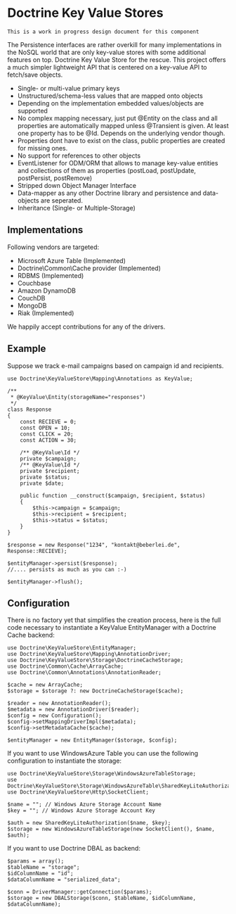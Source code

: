 # Doctrine Key Value Stores

    This is a work in progress design document for this component

The Persistence interfaces are rather overkill for many implementations in the NoSQL world that are only key-value stores with some additional features on top. Doctrine Key Value Store for the rescue. This project offers a much simpler lightweight API that is centered on a key-value API to fetch/save objects.

* Single- or multi-value primary keys
* Unstructured/schema-less values that are mapped onto objects
* Depending on the implementation embedded values/objects are supported
* No complex mapping necessary, just put @Entity on the class and all properties are automatically mapped unless @Transient is given. At least one property has to be @Id. Depends on the underlying vendor though.
* Properties dont have to exist on the class, public properties are created for missing ones.
* No support for references to other objects
* EventListener for ODM/ORM that allows to manage key-value entities and collections of them as properties (postLoad, postUpdate, postPersist, postRemove)
* Stripped down Object Manager Interface
* Data-mapper as any other Doctrine library and persistence and data-objects are seperated.
* Inheritance (Single- or Multiple-Storage)

## Implementations

Following vendors are targeted:

* Microsoft Azure Table (Implemented)
* Doctrine\Common\Cache provider (Implemented)
* RDBMS (Implemented)
* Couchbase
* Amazon DynamoDB
* CouchDB
* MongoDB
* Riak (Implemented)

We happily accept contributions for any of the drivers.

## Example

Suppose we track e-mail campaigns based on campaign id and recipients.

    use Doctrine\KeyValueStore\Mapping\Annotations as KeyValue;

    /**
     * @KeyValue\Entity(storageName="responses")
     */
    class Response
    {
        const RECIEVE = 0;
        const OPEN = 10;
        const CLICK = 20;
        const ACTION = 30;

        /** @KeyValue\Id */
        private $campaign;
        /** @KeyValue\Id */
        private $recipient;
        private $status;
        private $date;

        public function __construct($campaign, $recipient, $status)
        {
            $this->campaign = $campaign;
            $this->recipient = $recipient;
            $this->status = $status;
        }
    }

    $response = new Response("1234", "kontakt@beberlei.de", Response::RECIEVE);

    $entityManager->persist($response);
    //.... persists as much as you can :-)

    $entityManager->flush();

## Configuration

There is no factory yet that simplifies the creation process, here is the
full code necessary to instantiate a KeyValue EntityManager with a Doctrine
Cache backend:

    use Doctrine\KeyValueStore\EntityManager;
    use Doctrine\KeyValueStore\Mapping\AnnotationDriver;
    use Doctrine\KeyValueStore\Storage\DoctrineCacheStorage;
    use Doctrine\Common\Cache\ArrayCache;
    use Doctrine\Common\Annotations\AnnotationReader;

    $cache = new ArrayCache;
    $storage = $storage ?: new DoctrineCacheStorage($cache);

    $reader = new AnnotationReader();
    $metadata = new AnnotationDriver($reader);
    $config = new Configuration();
    $config->setMappingDriverImpl($metadata);
    $config->setMetadataCache($cache);

    $entityManager = new EntityManager($storage, $config);


If you want to use WindowsAzure Table you can use the following configuration
to instantiate the storage:

    use Doctrine\KeyValueStore\Storage\WindowsAzureTableStorage;
    use Doctrine\KeyValueStore\Storage\WindowsAzureTable\SharedKeyLiteAuthorization;
    use Doctrine\KeyValueStore\Http\SocketClient;

    $name = ""; // Windows Azure Storage Account Name
    $key = ""; // Windows Azure Storage Account Key

    $auth = new SharedKeyLiteAuthorization($name, $key);
    $storage = new WindowsAzureTableStorage(new SocketClient(), $name, $auth);

If you want to use Doctrine DBAL as backend:

    $params = array();
    $tableName = "storage";
    $idColumnName = "id";
    $dataColumnName = "serialized_data";

    $conn = DriverManager::getConnection($params);
    $storage = new DBALStorage($conn, $tableName, $idColumnName, $dataColumnName);

